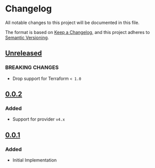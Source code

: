 # Changelog

All notable changes to this project will be documented in this file.

The format is based on [Keep a Changelog](https://keepachangelog.com/en/1.0.0/),
and this project adheres to [Semantic Versioning](https://semver.org/spec/v2.0.0.html).

## [Unreleased]

### BREAKING CHANGES
- Drop support for Terraform `< 1.0`

## [0.0.2]

### Added

- Support for provider `v4.x`

## [0.0.1]

### Added

- Initial Implementation

<!-- markdown-link-check-disable -->

[unreleased]: https://github.com/mineiros-io/terraform-google-memorystore-redis/compare/v0.0.2...HEAD
[0.0.2]: https://github.com/mineiros-io/terraform-google-memorystore-redis/compare/v0.0.1...v0.0.2
[0.0.1]: https://github.com/mineiros-io/terraform-google-memorystore-redis/releases/tag/v0.0.1

<!-- markdown-link-check-disabled -->
